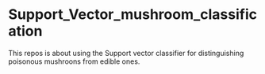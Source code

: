 # Support_Vector_mushroom_classification

This repos is about using the Support vector  classifier for distinguishing poisonous mushroons from edible ones.

